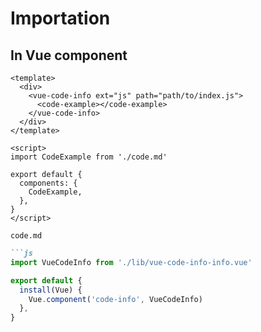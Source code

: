 # Importation

## In Vue component

```vue
<template>
  <div>
    <vue-code-info ext="js" path="path/to/index.js">
      <code-example></code-example>
    </vue-code-info>
  </div>
</template>

<script>
import CodeExample from './code.md'

export default {
  components: {
    CodeExample,
  },
}
</script>
```

`code.md`

```md
```js
import VueCodeInfo from './lib/vue-code-info-info.vue'

export default {
  install(Vue) {
    Vue.component('code-info', VueCodeInfo)
  },
}
```
